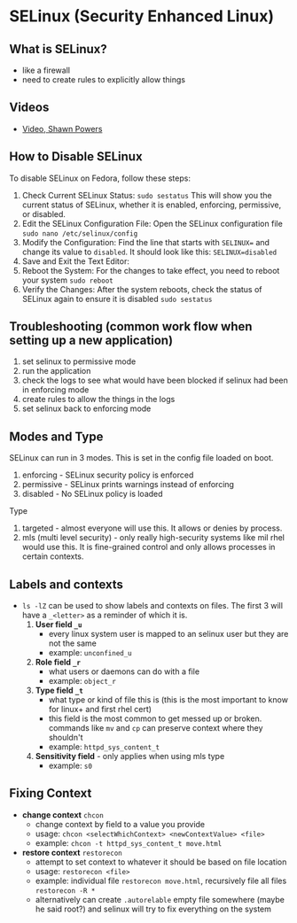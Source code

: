 # SELinux (Security Enhanced Linux)

## What is SELinux?

- like a firewall
- need to create rules to explicitly allow things

## Videos

- [Video, Shawn Powers](https://youtu.be/BCeIZso0TH4)

## How to Disable SELinux

To disable SELinux on Fedora, follow these steps:

1. Check Current SELinux Status:  `sudo sestatus` This will show you the current status of SELinux, whether it is enabled, enforcing, permissive, or disabled.
2. Edit the SELinux Configuration File: Open the SELinux configuration file `sudo nano /etc/selinux/config`
3. Modify the Configuration: Find the line that starts with `SELINUX=` and change its value to `disabled`. It should look like this: `SELINUX=disabled`
4. Save and Exit the Text Editor:
5. Reboot the System: For the changes to take effect, you need to reboot your system `sudo reboot`
6. Verify the Changes: After the system reboots, check the status of SELinux again to ensure it is disabled `sudo sestatus`

## Troubleshooting (common work flow when setting up a new application)

1. set selinux to permissive mode
2. run the application
3. check the logs to see what would have been blocked if selinux had been in enforcing mode
4. create rules to allow the things in the logs
5. set selinux back to enforcing mode

## Modes and Type

SELinux can run in 3 modes.  This is set in the config file loaded on boot.
1. enforcing - SELinux security policy is enforced
2. permissive - SELinux prints warnings instead of enforcing
3. disabled - No SELinux policy is loaded

Type
1. targeted - almost everyone will use this.  It allows or denies by process.
2. mls (multi level security) - only really high-security systems like mil rhel would use this.  It is fine-grained control and only allows processes in certain contexts.

##  Labels and contexts

- `ls -lZ` can be used to show labels and contexts on files.  The first 3 will have a `_<letter>` as a reminder of which it is.
	1. **User field `_u`** 
		- every linux system user is mapped to an selinux user but they are not the same 
		- example: `unconfined_u`
	3. **Role field `_r`** 
		- what users or daemons can do with a file
		- example: `object_r`
	5. **Type field `_t`** 
		- what type or kind of file this is (this is the most important to know for linux+ and first rhel cert)
		- this field is the most common to get messed up or broken.  commands like `mv` and `cp` can preserve context where they shouldn't
		- example: `httpd_sys_content_t`
	7. **Sensitivity field** - only applies when using mls type
		- example: `s0`

## Fixing Context

- **change context** `chcon`
	- change context by field to a value you provide
	- usage: `chcon <selectWhichContext> <newContextValue> <file>`
	- example: `chcon -t httpd_sys_content_t move.html`
- **restore context** `restorecon`
	- attempt to set context to whatever it should be based on file location
	- usage: `restorecon <file>`
	- example: individual file `restorecon move.html`, recursively file all files `restorecon -R *`
	- alternatively can create `.autorelable` empty file somewhere (maybe he said root?) and selinux will try to fix everything on the system
